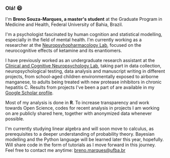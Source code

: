 ### Olá! 😄

I'm **Breno Souza-Marques, a master's student** at the Graduate Program in Medicine and Health, Federal University of Bahia, Brazil.

I'm a psychologist fascinated by human cognition and statistical modelling, especially in the field of mental health. I'm currently working as a researcher at the [Neuropsyhopharmacology Lab](https://www.researchgate.net/lab/Laboratory-of-Neuropsychopharmacology-Lucas-C-Quarantini), focused on the neurocognitive effects of ketamine and its enantiomers.

I have previously worked as an undergraduate research assistant at the [Clinical and Cognitive Neuropsychology Lab](https://www.researchgate.net/lab/Neuroclic-UFBA-Neander-Abreu), taking part in data collection, neuropsychological testing, data analysis and manuscript writing in different projects, from school-aged children environmentally exposed to airborne manganese, to adults being treated with new protease inhibitors in chronic hepatitis C. Results from projects I've been a part of are available in my [Google Scholar profile](https://scholar.google.com/citations?user=WCNF2WYAAAAJ&hl=pt-BR).

Most of my analysis is done in **R**. To increase transparency and work towards Open Science, codes for recent analysis in projects I am working on are publicly shared here, together with anonymized data whenever possible.

I'm currently studying linear algebra and will soon move to calculus, as prerequisites to a deeper understanding of probability theory. Bayesian modelling and the Python language will be learned later this year, hopefully. Will share code in the form of tutorials as I move forward in this journey. Feel free to contact me anytime: breno.marques@ufba.br
